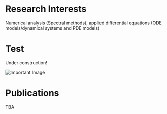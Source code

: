 # Research Interests
Numerical analysis (Spectral methods), applied differential equations (ODE models/dynamical systems and PDE models)

# Test
Under construction!

![Important Image](https://hdlcmath.github.io/docs/assets/images/pizza_dance.gif)

# Publications
TBA
